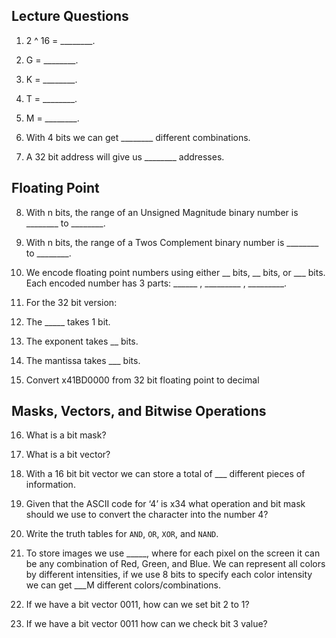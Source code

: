 Lecture Questions
---

1. 2 ^ 16 = \_\_\_\_\_\_\_\_.

2. G = \_\_\_\_\_\_\_\_.

3. K = \_\_\_\_\_\_\_\_.

4. T = \_\_\_\_\_\_\_\_.

5. M = \_\_\_\_\_\_\_\_.

6. With 4 bits we can get \_\_\_\_\_\_\_\_ different combinations.

7. A 32 bit address will give us \_\_\_\_\_\_\_\_ addresses.


Floating Point
---

8. With n bits, the range of an Unsigned Magnitude binary number is \_\_\_\_\_\_\_\_ to \_\_\_\_\_\_\_\_.

9. With n bits, the range of a Twos Complement binary number is \_\_\_\_\_\_\_\_ to \_\_\_\_\_\_\_\_.

10. We encode floating point numbers using either \_\_ bits, \_\_ bits, or \_\_\_ bits. Each encoded number has 3 parts: \_\_\_\_\_\_ , \_\_\_\_\_\_\_\_\_ , \_\_\_\_\_\_\_\_\_. 

11. For the 32 bit version:

12. The \_\_\_\_\_ takes 1 bit.

13. The exponent takes \_\_ bits.

14. The mantissa takes \_\_\_ bits.

15. Convert x41BD0000 from 32 bit floating point to decimal


Masks, Vectors, and Bitwise Operations
---

16. What is a bit mask?

17. What is a bit vector? 

18. With a 16 bit bit vector we can store a total of ___ different pieces of information. 

19. Given that the ASCII code for ‘4’ is x34 what operation and bit mask should we use to convert the character into the number 4?

20. Write the truth tables for `AND`, `OR`, `XOR`, and `NAND`.

21. To store images we use _____, where for each pixel on the screen it can be any combination of Red, Green, and Blue. We can represent all colors by different intensities, if we use 8 bits to specify each color intensity we can get ___M different colors/combinations.

22. If we have a bit vector 0011, how can we set bit 2 to 1?

23. If we have a bit vector 0011 how can we check bit 3 value?

